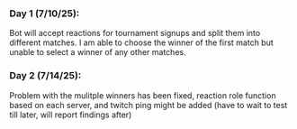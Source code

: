 ### Day 1 (7/10/25):
Bot will accept reactions for tournament signups and split them into different matches.  I am able to choose the winner of the first match but unable to select a winner of any other matches.

### Day 2 (7/14/25):
Problem with the mulitple winners has been fixed, reaction role function based on each server, and twitch ping might be added (have to wait to test till later, will report findings after)
